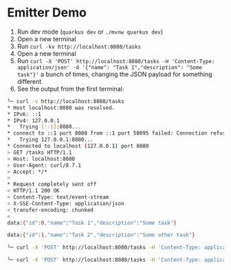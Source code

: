 # Emitter Demo

1. Run dev mode (`quarkus dev` or `./mvnw quarkus dev`)
2. Open a new terminal
3. Run `curl -kv http://localhost:8080/tasks`
4. Open a new terminal
5. Run `curl -X 'POST' http://localhost:8080/tasks -H 'Content-Type: application/json' -d '{"name": "Task 1","description": "Some task"}'` a bunch of times, changing the JSON payload for something different.
6. See the output from the first terminal:

```bash
╰─ curl -v http://localhost:8080/tasks
* Host localhost:8080 was resolved.
* IPv6: ::1
* IPv4: 127.0.0.1
*   Trying [::1]:8080...
* connect to ::1 port 8080 from ::1 port 50095 failed: Connection refused
*   Trying 127.0.0.1:8080...
* Connected to localhost (127.0.0.1) port 8080
> GET /tasks HTTP/1.1
> Host: localhost:8080
> User-Agent: curl/8.7.1
> Accept: */*
> 
* Request completely sent off
< HTTP/1.1 200 OK
< Content-Type: text/event-stream
< X-SSE-Content-Type: application/json
< transfer-encoding: chunked
< 
data:{"id":0,"name":"Task 1","description":"Some task"}

data:{"id":1,"name":"Task 2","description":"Some other task"}


```

```bash 
╰─ curl -X 'POST' http://localhost:8080/tasks -H 'Content-Type: application/json' -d '{"name": "Task 1","description": "Some task"}'

╰─ curl -X 'POST' http://localhost:8080/tasks -H 'Content-Type: application/json' -d '{"id": 1,"name": "Task 2","description": "Some other task"}'
```